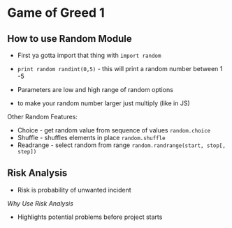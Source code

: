 # Game of Greed 1

## How to use Random Module

- First ya gotta import that thing with `import random`

- `print random randint(0,5)` - this will print a random number between 1 -5  
 - Parameters are low and high range of random options
 - to make your random number larger just multiply (like in JS)
 
 Other Random Features:
 - Choice - get random value from sequence of values  `random.choice`
 - Shuffle - shuffles elements in place `random.shuffle`
 - Readrange - select random from range `random.randrange(start, stop[, step])`  

 ## Risk Analysis

- Risk is probability of unwanted incident

*Why Use Risk Analysis*

- Highlights potential problems before project starts
